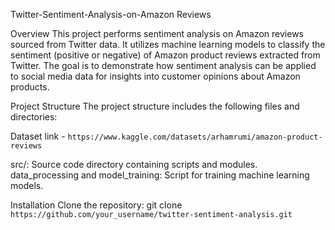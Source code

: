 Twitter-Sentiment-Analysis-on-Amazon Reviews

Overview
This project performs sentiment analysis on Amazon reviews sourced from Twitter data. It utilizes machine learning models to classify the sentiment (positive or negative) of Amazon product reviews extracted from Twitter. The goal is to demonstrate how sentiment analysis can be applied to social media data for insights into customer opinions about Amazon products.

Project Structure
The project structure includes the following files and directories:

Dataset link - `https://www.kaggle.com/datasets/arhamrumi/amazon-product-reviews`

src/: Source code directory containing scripts and modules.
data_processing and model_training: Script for training machine learning models.

Installation
Clone the repository:
git clone `https://github.com/your_username/twitter-sentiment-analysis.git`
